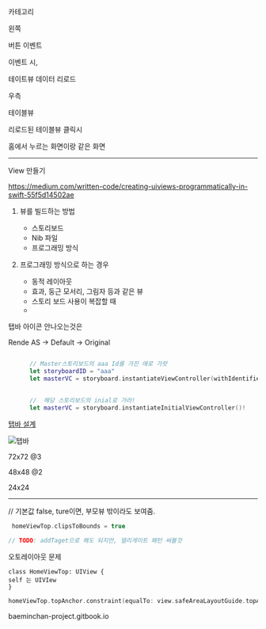 카테고리



왼쪽 

버튼 이벤트

이벤트 시, 

테이트뷰 데이터 리로드



우측 

테이블뷰

리로드된 테이블뷰 클릭시 

홈에서 누르는 화면이랑 같은 화면





---

View 만들기

https://medium.com/written-code/creating-uiviews-programmatically-in-swift-55f5d14502ae



1. 뷰를 빌드하는 방법 
   - 스토리보드
   -  Nib 파일
   - 프로그래밍 방식

2. 프로그래밍 방식으로 하는 경우
   - 동적 레이아웃
   - 효과, 둥근 모서리, 그림자 등과 같은 뷰
   - 스토리 보드 사용이 복잡할 때
   - 



탭바 아이콘 안나오는것은

Rende AS -> Default -> Original



```swift

      // Master스토리보드의 aaa Id를 가진 애로 가랏
      let storyboardID = "aaa"
      let masterVC = storyboard.instantiateViewController(withIdentifier: storyboardID)
      
      
      //  해당 스토리보드의 inial로 가라!
      let masterVC = storyboard.instantiateInitialViewController()!
```





[탭바 설계](https://developer.apple.com/design/human-interface-guidelines/ios/icons-and-images/custom-icons/)

![탭바](/Users/qbbang/iOS_WoowahanFresh/logs/image/탭바.png)

72x72 @3

48x48 @2

24x24



---

// 기본값 false, ture이면, 부모뷰 밖이라도 보여줌.

```swift
 homeViewTop.clipsToBounds = true
```



   ```swift
// TODO: addTaget으로 해도 되지만, 델리게이트 패턴 써볼것
   ```



오토레이아웃 문제

```swfit
class HomeViewTop: UIView {
self 는 UIVIew 
}
```



```swift
homeViewTop.topAnchor.constraint(equalTo: view.safeAreaLayoutGuide.topAnchor, constant: 0).isActive = true
```



baeminchan-project.gitbook.io

